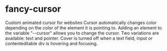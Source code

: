 # fancy-cursor
Custom animated cursor for websites
Cursor automatically changes color depending on the color of the element it is pointing to.
Adding an element to the variable "--cursor" allows you to change the cursor. Two variations are available: text and pointer.
Cover is turned off when a text field, input or contenteditable div is hovering and focusing.